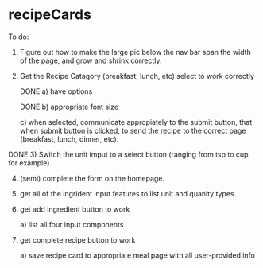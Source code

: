 # recipeCards

To do:
1) Figure out how to make the large pic below the nav bar span the width of the page, and grow and shrink correctly.

2) Get the Recipe Catagory (breakfast, lunch, etc) select to work correctly
  
      DONE a) have options
  
      DONE b) appropriate font size
  
      c) when selected, communicate appropiately to the submit button, that when submit button is clicked, to send the recipe to the correct page (breakfast, lunch, dinner, etc).
  
DONE 3) Switch the unit imput to a select button (ranging from tsp to cup, for example)

4) (semi) complete the form on the homepage. 

5) get all of the ingrident input features to list unit and quanity types

6) get add ingredient button to work
 
    a) list all four input components 

7) get complete recipe button to work
 
    a) save recipe card to appropriate meal page with all user-provided info
